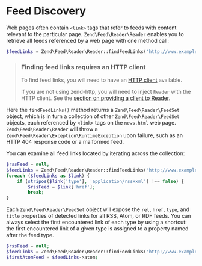 # Feed Discovery

Web pages often contain `<link>` tags that refer to feeds with content relevant
to the particular page. `Zend\Feed\Reader\Reader` enables you to retrieve all
feeds referenced by a web page with one method call:

```php
$feedLinks = Zend\Feed\Reader\Reader::findFeedLinks('http://www.example.com/news.html');
```

> ### Finding feed links requires an HTTP client
>
> To find feed links, you will need to have an [HTTP client](zend.feed.http-clients)
> available.
>
> If you are not using zend-http, you will need to inject `Reader` with the HTTP
> client. See the [section on providing a client to Reader](http-clients.md#providing-a-client-to-reader).

Here the `findFeedLinks()` method returns a `Zend\Feed\Reader\FeedSet` object,
which is in turn a collection of other `Zend\Feed\Reader\FeedSet` objects, each
referenced by `<link>` tags on the `news.html` web page.
`Zend\Feed\Reader\Reader` will throw a
`Zend\Feed\Reader\Exception\RuntimeException` upon failure, such as an HTTP
404 response code or a malformed feed.

You can examine all feed links located by iterating across the collection:

```php
$rssFeed = null;
$feedLinks = Zend\Feed\Reader\Reader::findFeedLinks('http://www.example.com/news.html');
foreach ($feedLinks as $link) {
    if (stripos($link['type'], 'application/rss+xml') !== false) {
        $rssFeed = $link['href'];
        break;
}
```

Each `Zend\Feed\Reader\FeedSet` object will expose the `rel`, `href`, `type`,
and `title` properties of detected links for all RSS, Atom, or RDF feeds. You
can always select the first encountered link of each type by using a shortcut:
the first encountered link of a given type is assigned to a property named after
the feed type.

```php
$rssFeed = null;
$feedLinks = Zend\Feed\Reader\Reader::findFeedLinks('http://www.example.com/news.html');
$firstAtomFeed = $feedLinks->atom;
```
